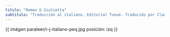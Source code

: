 ```yaml
---
titulo: "Romeo & Giulietta"
subtitulo: "Traducción al italiano. Editorial Tunué. Traducido por Claudia Galia. Octumbre de 2010"
---
```

{{ imágen paraleer/r-j-italiano-peq.jpg posición: izq }}

